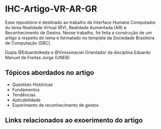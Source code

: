 # IHC-Artigo-VR-AR-GR
Esse repositório é destinado ao trabalho de Interface Humano Computador do tema Realidade Virtual (RV), Realidade Aumentada (AR) e Reconhecimento de Gestos. Nesse trabalho, foi feita a construção de um artigo a respeito do tema e formatado no template da Sociedade Brasileira de Computação (SBC).

Dupla @EduardoIkeda e @Vinissmaciel
Orientador da disciplina Eduardo Manuel de Freitas Jorge (UNEB)

## Tópicos abordados no artigo
- Questões Históricas
- Fundamentos
- Tendências
- Aplicabilidade
- Experimento de reconhecimento de gestos

## Links relacionados ao exoerimento do artigo
[Repositório Git analisado no artigo]: https://www.github.com/uvipen/AirGesture/tree/master
[Video testando a solução do Git]: https://www.youtube.com/watch?v=jrw74-wrSEY
